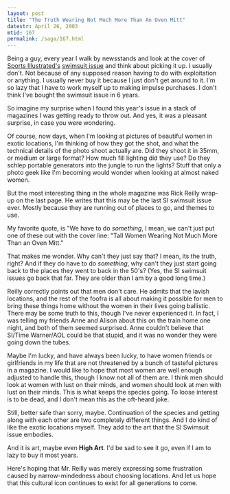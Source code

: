 ```yaml
---
layout: post
title: "The Truth Wearing Not Much More Than An Oven Mitt"
datestr: April 26, 2003
mtid: 167
permalink: /saga/167.html
---
```


Being a guy, every year I walk by newsstands and look at the cover of <a href="http://sportsillustrated.cnn.com/">Sports Illustrated's</a> <a href="http://sportsillustrated.cnn.com/features/2003_swimsuit/">swimsuit issue</a> and think about picking it up.  I usually don't.  Not because of any supposed reason having to do with exploitation or anything.  I usually never buy it because I just don't get around to it.  I'm so lazy that I have to work myself up to making impulse purchases.  I don't think I've bought the swimsuit issue in 6 years.

So imagine my surprise when I found this year's issue in a stack of magazines I was getting ready to throw out.  And yes, it was a pleasant surprise, in case you were wondering.

Of course, now days, when I'm looking at pictures of beautiful women in exotic locations, I'm thinking of how they got the shot, and what the technical details of the photo shoot actually are.  Did they shoot it in 35mm, or medium or large format?  How much fill lighting did they use?  Do they schlep portable generators into the jungle to run the lights?  Stuff that only a photo geek like I'm becoming would wonder when looking at almost naked women.

But the most interesting thing in the whole magazine was Rick Reilly wrap-up on the last page.  He writes that this may be the last SI swimsuit issue ever.  Mostly because they are running out of places to go, and themes to use.

My favorite quote, is "We have to do *something*,  I mean, we can't just put one of these  out with the cover line: "Tall Women Wearing Not Much More Than an Oven Mitt."

That makes me wonder.  Why can't they just say that?  I mean, its the truth, right?  And if they do have to do *something*, why can't they just start going back to the places they went to back in the 50's?  (Yes, the SI swimsuit issues go back that far.  They are older than I am by a good long time.)

Reilly correctly points out that men don't care.  He admits that the lavish locations, and the rest of the foofra is all about making it possible for men to bring these things home without the women in their lives going ballistic.  There may be some truth to this, though I've never experienced it.  In fact, I was telling my friends Anne and Alison about this on the train home one night, and both of them seemed surprised.  Anne couldn't believe that SI/Time Warner/AOL could be that stupid, and it was no wonder they were going down the tubes.

Maybe I'm lucky, and have always been lucky, to have women friends or girlfriends in my life that are not threatened by a bunch of tasteful pictures in a magazine.  I would like to hope that most women are well enough adjusted to handle this, though I know not all of them are.  I think men should look at women with lust on their minds, and women should look at men with lust on their minds.  This is what keeps the species going.  To loose interest is to be dead, and I don't mean this as the oft-heard joke.

Still, better safe than sorry, maybe.  Continuation of the species and getting along with each other are two completely different things.  And I do kind of like the exotic locations myself.  They add to the art that the SI Swimsuit issue embodies.

And it is art, maybe even **High Art**.  I'd be sad to see it go, even if I am to lazy to buy it most years.

Here's hoping that Mr. Reilly was merely expressing some frustration caused by narrow-mindedness about choosing locations.  And let us hope that this cultural icon continues to exist for all generations to come.

